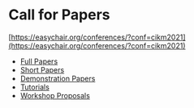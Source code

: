 ﻿---
layout: default
---

# Call for Papers 

[https://easychair.org/conferences/?conf=cikm2021](https://easychair.org/conferences/?conf=cikm2021)

 - [Full Papers](/cfp/full-papers)
 - [Short Papers](/cfp/short-papers)
 - [Demonstration Papers](/cfp/demo-papers)
 - [Tutorials](/cfp/tutorials)
 - [Workshop Proposals](/cfp/workshops)